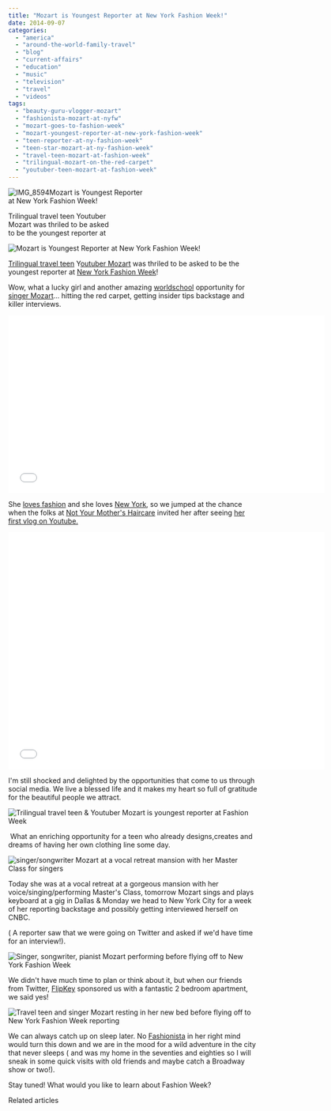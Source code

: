 ```yaml
---
title: "Mozart is Youngest Reporter at New York Fashion Week!"
date: 2014-09-07
categories: 
  - "america"
  - "around-the-world-family-travel"
  - "blog"
  - "current-affairs"
  - "education"
  - "music"
  - "television"
  - "travel"
  - "videos"
tags: 
  - "beauty-guru-vlogger-mozart"
  - "fashionista-mozart-at-nyfw"
  - "mozart-goes-to-fashion-week"
  - "mozart-youngest-reporter-at-new-york-fashion-week"
  - "teen-reporter-at-ny-fashion-week"
  - "teen-star-mozart-at-ny-fashion-week"
  - "travel-teen-mozart-at-fashion-week"
  - "trilingual-mozart-on-the-red-carpet"
  - "youtuber-teen-mozart-at-fashion-week"
---
```


![IMG_8594](https://pub-ac94b3f306b24c0dba4238943c97f2e1.r2.dev/6a00e5502a9507883301b8d063ca85970c.jpg)Mozart is Youngest Reporter  
at New York Fashion Week!  
  
Trilingual travel teen Youtuber  
Mozart was thriled to be asked  
to be the youngest reporter at

<!--more-->  
  
![Mozart is Youngest Reporter at New York Fashion Week!](https://pub-ac94b3f306b24c0dba4238943c97f2e1.r2.dev/6a00e5502a9507883301b8d064fd30970c.png)  
  
[Trilingual travel teen](https://pub-ac94b3f306b24c0dba4238943c97f2e1.r2.dev/2013/09/the-most-well-traveled-child-in-the-whole-world.html "trilingual travel teen - most well traveled kid") Y[outuber Mozart](https://www.youtube.com/user/soultravelers3 "Youtuber Mozart at Soultravelers3 on youtube") was thriled to be asked to be the youngest reporter at [New York Fashion Week](http://mbfashionweek.com/ "New York Fashion Week")!  
  
Wow, what a lucky girl and another amazing [worldschool](https://pub-ac94b3f306b24c0dba4238943c97f2e1.r2.dev/2013/01/world-school-education-at-its-best-.html "worldschool or homeschooling or unschool") opportunity for [singer Mozart](https://pub-ac94b3f306b24c0dba4238943c97f2e1.r2.dev/2014/06/mozart-sings-everything-we-are-original-song-supporting-environment.html "teen singer Mozart")... hitting the red carpet, getting insider tips backstage and killer interviews.  
  

<iframe allowfullscreen frameborder="0" height="360" src="//www.youtube.com/embed/CeVf9FcgXZQ" width="640"></iframe>

  
  
  
She [loves fashion](https://pub-ac94b3f306b24c0dba4238943c97f2e1.r2.dev/2014/08/cute-teen-clothes-shopping-haul.html "teen loves fashion, shopping, makeup") and she loves [New York](https://pub-ac94b3f306b24c0dba4238943c97f2e1.r2.dev/2011/08/airbnb-best-budget-lodging-for-nyc.html "New york for cheap via airbnb"), so we jumped at the chance when the folks at [Not Your Mother's Haircare](http://www.nymbrands.com/ "Not your mother hair products") invited her after seeing [her first vlog on Youtube.](https://www.youtube.com/watch?v=un95ND8Uasc "Mozart's first vlog on Youtube")  
  

<iframe allowfullscreen frameborder="0" height="480" src="//www.youtube.com/embed/un95ND8Uasc" width="640"></iframe>

  
  
I'm still shocked and delighted by the opportunities that come to us through social media. We live a blessed life and it makes my heart so full of gratitude for the beautiful people we attract.  
  
![Trilingual travel teen & Youtuber Mozart is youngest reporter at Fashion Week](https://pub-ac94b3f306b24c0dba4238943c97f2e1.r2.dev/6a00e5502a9507883301a73e10f2c7970d.png)  
  
 What an enriching opportunity for a teen who already designs,creates and dreams of having her own clothing line some day.  
  
![singer/songwriter Mozart at a vocal retreat mansion with her Master Class for singers](https://pub-ac94b3f306b24c0dba4238943c97f2e1.r2.dev/6a00e5502a9507883301a73e10f2fc970d.png)  
  
Today she was at a vocal retreat at a gorgeous mansion with her voice/singing/performing Master's Class, tomorrow Mozart sings and plays keyboard at a gig in Dallas & Monday we head to New York City for a week of her reporting backstage and possibly getting interviewed herself on CNBC.  
  
( A reporter saw that we were going on Twitter and asked if we'd have time for an interview!).  
  
![Singer, songwriter, pianist Mozart performing before flying off to New York Fashion Week](https://pub-ac94b3f306b24c0dba4238943c97f2e1.r2.dev/6a00e5502a9507883301a73e10f345970d.png)  
  
  
We didn't have much time to plan or think about it, but when our friends from Twitter, [FlipKey](http://www.flipkey.com/ "Flipkey") sponsored us with a fantastic 2 bedroom apartment, we said yes!  
  
![Travel teen and singer Mozart resting in her new bed before flying off to New York Fashion Week reporting](https://pub-ac94b3f306b24c0dba4238943c97f2e1.r2.dev/6a00e5502a9507883301a73e10f360970d.png)  
  
We can always catch up on sleep later. No [Fashionista](https://pub-ac94b3f306b24c0dba4238943c97f2e1.r2.dev/2009/05/how-to-be-a-world-traveling-fashionista.html "fashionista - how to be stylish around the world") in her right mind would turn this down and we are in the mood for a wild adventure in the city that never sleeps ( and was my home in the seventies and eighties so I will sneak in some quick visits with old friends and maybe catch a Broadway show or two!).  
  
Stay tuned! What would you like to learn about Fashion Week?

Related articles

